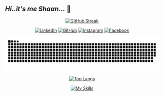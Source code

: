 ## *Hi..it's me Shaan...* 👋  

<div align="center"> 
  
[![GitHub Streak](https://streak-stats.demolab.com/?user=rock-32&theme=chartreuse-dark)](https://git.io/streak-stats)
</div>
<div align="center">  
  
  [![LinkedIn](https://img.shields.io/badge/-LinkedIn-blue?style=flat-square&logo=linkedin&logoColor=white&link=https://www.linkedin.com/in/shaan-arshaqu-13a16b290)](https://www.linkedin.com/in/shaan-arshaqu-13a16b290)
  [![GitHub](https://img.shields.io/badge/-GitHub-181717?style=flat-square&logo=github&logoColor=white&link=https://github.com/rock-32)](https://github.com/rock-32)
  [![Instagram](https://img.shields.io/badge/-Instagram-E4405F?style=flat-square&logo=instagram&logoColor=white&link=https://www.instagram.com/shaan_arshaqu_/)](https://www.instagram.com/shaan_arshaqu_/)
  [![Facebook](https://img.shields.io/badge/-Facebook-1877F2?style=flat-square&logo=facebook&logoColor=white&link=https://www.facebook.com/shaan.arshaqu)](https://www.facebook.com/shaan.arshaqu)

</div>


![SVG Image](https://raw.githubusercontent.com/rock-32/rock-32/main/github-contribution-grid-snake-dark.svg)



<div align="center">
  
  [![Top Langs](https://github-readme-stats.vercel.app/api/top-langs/?username=rock-32&layout=compact&theme=vision-friendly-dark)](https://github.com/anuraghazra/github-readme-stats)
  
</div>
<div align="center">
  
  [![My Skills](https://skillicons.dev/icons?i=dotnet,cs,react,redux,js,html,css,bootstrap)](https://skillicons.dev)
  
</div>

   


<!--
**rock-32/rock-32** is a ✨ _special_ ✨ repository because its `README.md` (this file) appears on your GitHub profile.
Here are some ideas to get you started:
- 🔭 I’m currently working on ...
- 🌱 I’m currently learning ...
- 👯 I’m looking to collaborate on ...
- 🤔 I’m looking for help with ...
- 💬 Ask me about ...
- 📫 How to reach me: ...
- 😄 Pronouns: ...
- ⚡ Fun fact: ...
-->
